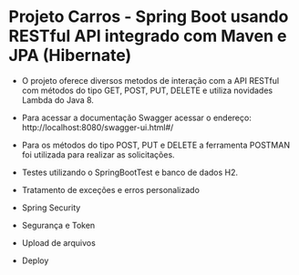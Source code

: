 # Projeto Carros - Spring Boot usando RESTful API integrado com Maven e JPA (Hibernate)

- O projeto oferece diversos metodos de interação com a API RESTful com métodos
do tipo GET, POST, PUT, DELETE e utiliza novidades Lambda do Java 8. 

- Para acessar a documentação Swagger acessar o endereço: http://localhost:8080/swagger-ui.html#/
- Para os métodos do tipo POST, PUT e DELETE a ferramenta POSTMAN foi utilizada para realizar as solicitações.
- Testes utilizando o SpringBootTest e banco de dados H2.
- Tratamento de exceções e erros personalizado
- Spring Security
- Segurança e Token
- Upload de arquivos
- Deploy
